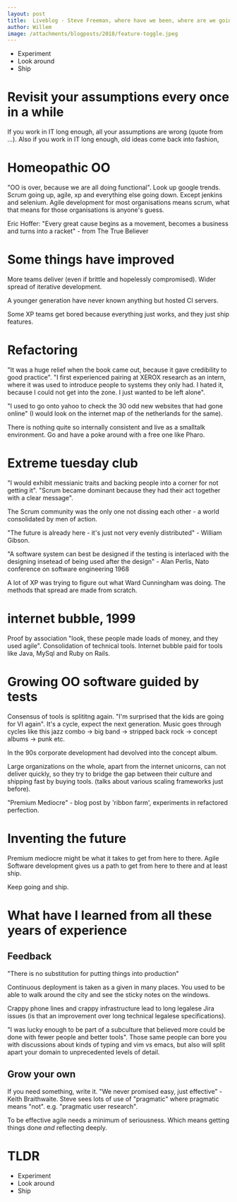 ```yaml
---
layout: post
title:  Liveblog - Steve Freeman, where have we been, where are we going
author: Willem
image: /attachments/blogposts/2018/feature-toggle.jpeg
---
```


* Experiment
* Look around
* Ship

# Revisit your assumptions every once in a while

If you work in IT long enough, all your assumptions are wrong (quote from ...). Also if you work in IT long enough, old ideas come back into fashion,

# Homeopathic OO

"OO is over, because we are all doing functional". Look up google trends. Scrum going up, agile, xp and everything else going down. Except jenkins and selenium. Agile development for most organisations means scrum, what that means for those organisations is anyone's guess.

Eric Hoffer: "Every great cause begins as a movement, becomes a business and turns into a racket" - from The True Believer

# Some things have improved

More teams deliver (even if brittle and hopelessly compromised). Wider spread of iterative development.

A younger generation have never known anything but hosted CI servers.

Some XP teams get bored because everything just works, and they just ship features.

# Refactoring

"It was a huge relief when the book came out, because it gave credibility to good practice". "I first experienced pairing at XEROX research as an intern, where it was used to introduce people to systems they only had. I hated it, because I could not get into the zone. I just wanted to be left alone".

"I used to go onto yahoo to check the 30 odd new websites that had gone online" (I would look on the internet map of the netherlands for the same).

There is nothing quite so internally consistent and live as a smalltalk environment. Go and have a poke around with a free one like Pharo.

# Extreme tuesday club

"I would exhibit messianic traits and backing people into a corner for not getting it". "Scrum became dominant because they had their act together with a clear message".

The Scrum community was the only one not dissing each other - a world consolidated by men of action.

"The future is already here - it's just not very evenly distributed" - William Gibson.

"A software system can best be designed if the testing is interlaced with the designing insetead of being used after the design" - Alan Perlis, Nato conference on software engineering 1968

A lot of XP was trying to figure out what Ward Cunningham was doing. The methods that spread are made from scratch.

# internet bubble, 1999

Proof by association "look, these people made loads of money, and they used agile". Consolidation of technical tools. Internet bubble paid for tools like Java, MySql and Ruby on Rails.

# Growing OO software guided by tests

Consensus of tools is splititng again. "I'm surprised that the kids are going for VI again". It's a cycle, expect the next generation. Music goes through cycles like this jazz combo -> big band -> stripped back rock -> concept albums -> punk etc.

In the 90s corporate development had devolved into the concept album.

Large organizations on the whole, apart from the internet unicorns, can not deliver quickly, so they try to bridge the gap between their culture and shipping fast by buying tools. (talks about various scaling frameworks just before).

"Premium Mediocre" - blog post by 'ribbon farm', experiments in refactored perfection.

# Inventing the future

Premium mediocre might be what it takes to get from here to there. Agile Software development gives us a path to get from here to there and at least ship.

Keep going and ship.

# What have I learned from all these years of experience

## Feedback

"There is no substitution for putting things into production"

Continuous deployment is taken as a given in many places. You used to be able to walk around the city and see the sticky notes on the windows.

Crappy phone lines and crappy infrastructure lead to long legalese Jira issues (is that an improvement over long technical legalese specifications).

"I was lucky enough to be part of a subculture that believed more could be done with fewer people and better tools". Those same people can bore you with discussions about kinds of typing and vim vs emacs, but also will split apart your domain to unprecedented levels of detail.

## Grow your own

If you need something, write it. "We never promised easy, just effective" - Keith Braithwaite. Steve sees lots of use of "pragmatic" where pragmatic means "not". e.g. "pragmatic user research".

To be effective agile needs a minimum of seriousness. Which means getting things done *and* reflecting deeply.

# TLDR

* Experiment
* Look around
* Ship
